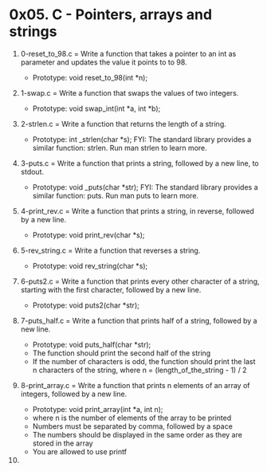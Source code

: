 # 0x05. C - Pointers, arrays and strings

1. 0-reset_to_98.c = Write a function that takes a pointer to an int as parameter and updates the value it points to to 98.

	* Prototype: void reset_to_98(int *n);
2. 1-swap.c = Write a function that swaps the values of two integers.

	* Prototype: void swap_int(int *a, int *b); 
3. 2-strlen.c = Write a function that returns the length of a string.

	* Prototype: int _strlen(char *s);
FYI: The standard library provides a similar function: strlen. Run man strlen to learn more. 
4. 3-puts.c = Write a function that prints a string, followed by a new line, to stdout.

	* Prototype: void _puts(char *str);
FYI: The standard library provides a similar function: puts. Run man puts to learn more. 
5. 4-print_rev.c = Write a function that prints a string, in reverse, followed by a new line.

	* Prototype: void print_rev(char *s); 
6. 5-rev_string.c = Write a function that reverses a string.

	* Prototype: void rev_string(char *s); 
7. 6-puts2.c = Write a function that prints every other character of a string, starting with the first character, followed by a new line.

	* Prototype: void puts2(char *str); 
8. 7-puts_half.c = Write a function that prints half of a string, followed by a new line.

	* Prototype: void puts_half(char *str);
	* The function should print the second half of the string
	* If the number of characters is odd, the function should print the last n characters of the string, where n = (length_of_the_string - 1) / 2 
9. 8-print_array.c = Write a function that prints n elements of an array of integers, followed by a new line.

	* Prototype: void print_array(int *a, int n);
	* where n is the number of elements of the array to be printed
	* Numbers must be separated by comma, followed by a space
	* The numbers should be displayed in the same order as they are stored in the array
	* You are allowed to use printf 
10. 
